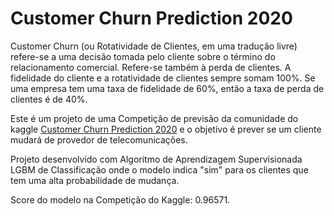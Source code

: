 # Customer Churn Prediction 2020

Customer Churn (ou Rotatividade de Clientes, em uma tradução livre) refere-se a uma decisão tomada pelo cliente sobre o término do relacionamento comercial. Refere-se também à perda de clientes. A fidelidade do cliente e a rotatividade de clientes sempre somam 100%. Se uma empresa tem uma taxa de fidelidade de 60%, então a taxa de perda de clientes é de 40%.

Este é um projeto de uma Competição de previsão da comunidade do kaggle [Customer Churn Prediction 2020](https://www.kaggle.com/competitions/customer-churn-prediction-2020/overview/description) e o objetivo é prever se um cliente mudará de provedor de telecomunicações.

Projeto desenvolvido com Algoritmo de Aprendizagem Supervisionada LGBM de Classificação onde o modelo indica "sim" para os clientes que tem uma alta probabilidade de mudança.

Score do modelo na Competição do Kaggle: 0.96571.
